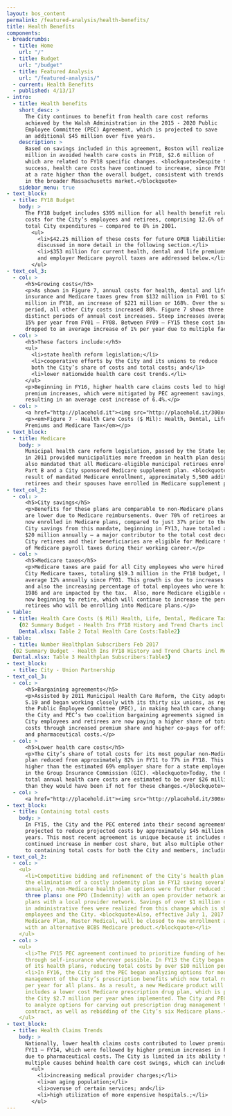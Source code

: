 ```yaml
---
layout: bos_content
permalink: /featured-analysis/health-benefits/
title: Health Benefits
components:
- breadcrumbs:
  - title: Home
    url: "/"
  - title: Budget
    url: "/budget"
  - title: Featured Analysis
    url: "/featured-analysis/"
  - current: Health Benefits
  - published: 4/13/17
- intro:
  - title: Health benefits
    short_desc: >
      The City continues to benefit from health care cost reforms 
      achieved by the Walsh Administration in the 2015 - 2020 Public 
      Employee Committee (PEC) Agreement, which is projected to save 
      an additional $45 million over five years. 
    description: >
      Based on savings included in this agreement, Boston will realize $10 
      million in avoided health care costs in FY18, $2.6 million of 
      which are related to FY18 specific changes. <blockquote>Despite this 
      success, health care costs have continued to increase, since FY16, 
      at a rate higher than the overall budget, consistent with trends 
      in the broader Massachusetts market.</blockquote>
    sidebar_menu: true
- text_block:
  - title: FY18 Budget
    body: >
      The FY18 budget includes $395 million for all health benefit related 
      costs for the City’s employees and retirees, comprising 12.6% of 
      total City expenditures – compared to 8% in 2001.
        <ul>
          <li>$42.25 million of these costs for future OPEB liabilities are 
          discussed in more detail in the following section.</li>
          <li>$353 million for current health, dental and life premiums 
          and employer Medicare payroll taxes are addressed below.</li>
        </ul>
- text_col_3:
  - col: >
      <h5>Growing costs</h5>
      <p>As shown in Figure 7, annual costs for health, dental and life 
      insurance and Medicare taxes grew from $132 million in FY01 to $353 
      million in FY18, an increase of $221 million or 168%. Over the same 
      period, all other City costs increased 80%. Figure 7 shows three 
      distinct periods of annual cost increases. Steep increases averaged 
      15% per year from FY01 – FY08. Between FY09 – FY15 these cost increases 
      dropped to an average increase of 1% per year due to multiple factors.</p>
  - col: >
      <h5>These factors include:</h5>
      <ul>
        <li>state health reform legislation;</li>
        <li>cooperative efforts by the City and its unions to reduce 
        both the City’s share of costs and total costs; and</li>
        <li>lower nationwide health care cost trends.</li>
      </ul>
      <p>Beginning in FY16, higher health care claims costs led to higher 
      premium increases, which were mitigated by PEC agreement savings, 
      resulting in an average cost increase of 6.4%.</p>
  - col: >
      <a href="http://placehold.it"><img src="http://placehold.it/300x400"></a>
      <p><em>Figure 7 - Health Care Costs ($ Mil): Health, Dental, Life 
      Premiums and Medicare Tax</em></p>
- text_block:
  - title: Medicare
    body: >
      Municipal health care reform legislation, passed by the State legislature 
      in 2011 provided municipalities more freedom in health plan design, and 
      also mandated that all Medicare-eligible municipal retirees enroll in Medicare 
      Part B and a City sponsored Medicare supplement plan. <blockquote>As a direct 
      result of mandated Medicare enrollment, approximately 5,500 additional City 
      retirees and their spouses have enrolled in Medicare supplement plans.</blockquote>
- text_col_2:
  - col: >
      <h5>City savings</h5>
      <p>Benefits for these plans are comparable to non-Medicare plans but costs 
      are lower due to Medicare reimbursements. Over 70% of retirees and spouses are 
      now enrolled in Medicare plans, compared to just 37% prior to the legislation. 
      City savings from this mandate, beginning in FY13, have totaled approximately 
      $20 million annually – a major contributor to the total cost decrease in FY13. 
      City retirees and their beneficiaries are eligible for Medicare through payment 
      of Medicare payroll taxes during their working career.</p>
  - col: >
      <h5>Medicare taxes</h5>
      <p>Medicare taxes are paid for all City employees who were hired after March 1986.
      City Medicare taxes, totaling $19.3 million in the FY18 budget, have increased an 
      average 12% annually since FY01. This growth is due to increases in total payroll
      and also the increasing percentage of total employees who were hired after March 
      1986 and are impacted by the tax.  Also, more Medicare eligible employees are 
      now beginning to retire, which will continue to increase the percentage of all 
      retirees who will be enrolling into Medicare plans.</p>
- table:
  - title: Health Care Costs ($ Mil) Health, Life, Dental, Medicare Tax
    {02 Summary Budget - Health Ins FY18 History and Trend Charts incl Med, Life and 
    Dental.xlsx: Table 2 Total Health Care Costs:Table2}
- table:
  - title: Number Healthplan Subscribers Feb 2017
  {02 Summary Budget - Health Ins FY18 History and Trend Charts incl Med, Life and 
  Dental.xlsx: Table 3 Healthplan Subscribers:Table3}
- text_block:
  - title: City - Union Partnership
- text_col_3:
  - col: >
      <h5>Bargaining agreements</h5>
      <p>Assisted by 2011 Municipal Health Care Reform, the City adopted MGL Chapter 32B 
      S.19 and began working closely with its thirty six unions, as represented through 
      the Public Employee Committee (PEC), in making health care changes. Through 
      the City and PEC’s two coalition bargaining agreements signed in 2011 and 2015, 
      City employees and retirees are now paying a higher share of total health care 
      costs through increased premium share and higher co-pays for office visits 
      and pharmaceutical costs.</p>
  - col: >
      <h5>Lower health care costs</h5>
      <p>The City’s share of total costs for its most popular non-Medicare health 
      plan reduced from approximately 82% in FY11 to 77% in FY18. This is still 
      higher than the estimated 69% employer share for a state employee enrolled 
      in the Group Insurance Commission (GIC). <blockquote>Today, the City’s 
      total annual health care costs are estimated to be over $26 million lower 
      than they would have been if not for these changes.</blockquote></p>
  - col: >
      <a href="http://placehold.it"><img src="http://placehold.it/300x400"></a>
- text_block:
  - title: Containing total costs
    body: >
      In FY15, the City and the PEC entered into their second agreement, which is 
      projected to reduce projected costs by approximately $45 million over five 
      years. This most recent agreement is unique because it includes not only a 
      continued increase in member cost share, but also multiple other approaches 
      to containing total costs for both the City and members, including:
- text_col_2:
  - col: >
    <ul>
      <li>Competitive bidding and refinement of the City’s health plan options. After 
      the elimination of a costly indemnity plan in FY12 saving several million dollars 
      annually, non-Medicare health plan options were further reduced in FY16 to 
      three plans: one PPO (Indemnity) with an open provider network and two HMO managed 
      plans with a local provider network. Savings of over $1 million dollars per year 
      in administrative fees were realized from this change which is shared by both 
      employees and the City. <blockquote>Also, effective July 1, 2017 the City’s most expensive 
      Medicare Plan, Master Medical, will be closed to new enrollment and ultimately replaced 
      with an alternative BCBS Medicare product.</blockquote></li>
    </ul>
  - col: >
    <ul>
      <li>The FY15 PEC agreement continued to prioritize funding of health care costs 
      through self-insurance wherever possible. In FY13 the City began self-insuring most 
      of its health plans, reducing total costs by over $10 million per year.</li>
      <li>In FY16, the City and the PEC began analyzing options for more cost effective 
      management of the City’s prescription benefits which now total roughly $100 million 
      per year for all plans. As a result, a new Medicare product will be offered that 
      includes a lower cost Medicare prescription drug plan, which is projected to save 
      the City $2.7 million per year when implemented. The City and PEC will also continue 
      to analyze options for carving out prescription drug management through a separate 
      contract, as well as rebidding of the City’s six Medicare plans.</li>
    </ul>
- text_block:
  - title: Health Claims Trends
    body: >
      Nationally, lower health claims costs contributed to lower premium increases from 
      FY11 – FY14, which were followed by higher premium increases in FY16 and FY17 largely 
      due to pharmaceutical costs. The City is limited in its ability to influence the 
      multiple causes behind health care cost swings, which can include:</p>
        <ul>
          <li>increasing medical provider charges;</li>
          <li>an aging population;</li>
          <li>overuse of certain services; and</li>
          <li>high utilization of more expensive hospitals.;</li>
        </ul>
---
```

